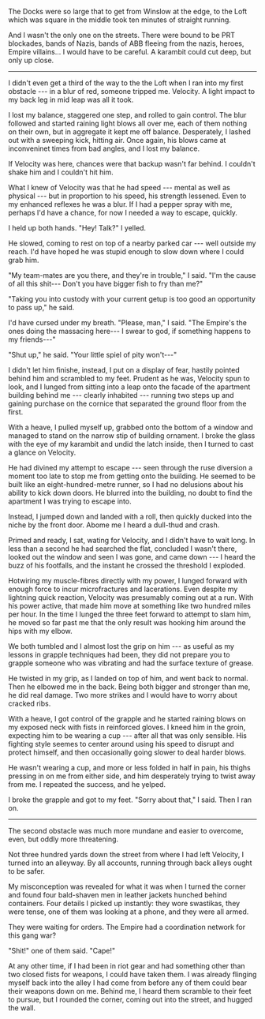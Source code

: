 The Docks were so large that to get from Winslow at the edge, to the Loft which was square in the middle
took ten minutes of straight running.

And I wasn't the only one on the streets. There were bound to be PRT blockades, bands of Nazis, bands of ABB
fleeing from the nazis, heroes, Empire villains... I would have to be careful. A karambit could cut deep, but
only up close.

----

I didn't even get a third of the way to the the Loft when I ran into my first obstacle --- in a blur of red,
someone tripped me. Velocity. A light impact to my back leg in mid leap was all it took.

I lost my balance, staggered one step, and rolled to gain control. The blur followed and started raining light
blows all over me, each of them nothing on their own, but in aggregate it kept me off balance. Desperately, I lashed
out with a sweeping kick, hitting air. Once again, his blows came at inconveninet times from bad angles, and
I lost my balance.

If Velocity was here, chances were that backup wasn't far behind. I couldn't shake him and I couldn't hit him.

What I knew of Velocity was that he had speed --- mental as well as physical --- but in proportion to his speed,
his strength lessened. Even to my enhanced reflexes he was a blur. If I had a pepper spray with me, perhaps I'd
have a chance, for now I needed a way to escape, quickly.

I held up both hands. "Hey! Talk?" I yelled.

He slowed, coming to rest on top of a nearby parked car --- well outside my reach. I'd have hoped he was stupid enough
to slow down where I could grab him.

"My team-mates are you there, and they're in trouble," I said. "I'm the cause of all this shit--- Don't you have
bigger fish to fry than me?"

"Taking you into custody with your current getup is too good an opportunity to pass up," he said.

I'd have cursed under my breath. "Please, man," I said. "The Empire's the ones doing the massacing here---
I swear to god, if something happens to my friends---"

"Shut up," he said. "Your little spiel of pity won't---"

I didn't let him finishe, instead, I put on a display of fear, hastily pointed behind him and scrambled to my feet.
Prudent as he was, Velocity spun to look, and I lunged from sitting into a leap onto the facade of the apartment building
behind me --- clearly inhabited ---
running two steps up and gaining purchase on the cornice that separated the ground floor from the first.

With a heave, I pulled myself up, grabbed onto the bottom of a window and managed to stand on the narrow
stip of building ornament. I broke the glass with the eye of my karambit and undid the latch inside, then I turned
to cast a glance on Velocity.

He had divined my attempt to escape --- seen through the ruse diversion a moment too late to stop me from getting
onto the building. He seemed to be built like an eight-hundred-metre runner, so I had no delusions about his
ability to kick down doors. He blurred into the building, no doubt to find the apartment I was trying to
escape into.

Instead, I jumped down and landed with a roll, then quickly ducked into the niche by the front door.
Abome me I heard a dull-thud and crash.

Primed and ready, I sat, wating for Velocity, and I didn't have to wait long. In less than a second he
had searched the flat, concluded I wasn't there, looked out the window and seen I was gone, and came down --- I heard
the buzz of his footfalls, and the instant he crossed the threshold I exploded.

Hotwiring my muscle-fibres directly with my power, I lunged forward with enough force to incur microfractures and 
lacerations. Even despite my lightning quick reaction, Velocity was presumably coming out at a run. With his power
active, that made him move at something like two hundred miles per hour. In the time I lunged the three feet forward
to attempt to slam him, he moved so far past me that the only result was hooking him around the hips with my elbow.

We both tumbled and I almost lost the grip on him --- as useful as my lessons in grapple techniques had been, they
did not prepare you to grapple someone who was vibrating and had the surface texture of grease.

He twisted in my grip, as I landed on top of him, and went back to normal. Then he elbowed me in the back.
Being both bigger and stronger than me, he did real damage. Two more strikes and I would have to worry about
cracked ribs.

With a heave, I got control of the grapple and he started raining blows on my exposed neck with fists in reinforced
gloves. I kneed him in the groin, expecting him to be wearing a cup
--- after all that was only sensible. His fighting style seemes to center around using his speed to disrupt
and protect himself, and then occasionally going slower to deal harder blows.

He wasn't wearing a cup, and more or less folded in half in pain, his thighs pressing in on me from either side,
and him desperately trying to twist away from me. I repeated the success, and he yelped.

I broke the grapple and got to my feet. "Sorry about that," I said. Then I ran on.

----

The second obstacle was much more mundane and easier to overcome, even, but oddly more threatening.

Not three hundred yards down the street from where I had left Velocity, I turned into an alleyway. By all
accounts, running through back alleys ought to be safer.

My misconception was revealed for what it was when I turned the corner and found four bald-shaven
men in leather jackets hunched behind containers. Four details I picked up instantly:
they wore swastikas, they were tense, one of them was looking at a phone, and they were all armed.

They were waiting for orders. The Empire had a coordination network for this gang war?

"Shit!" one of them said. "Cape!"

At any other time, if I had been in riot gear and had something other than two closed fists
for weapons, I could have taken them. I was already flinging myself back into the alley
I had come from before any of them could bear
their weapons down on me. Behind me, I heard them scramble to their feet to pursue, but I
rounded the corner, coming out into the street, and hugged the wall.
